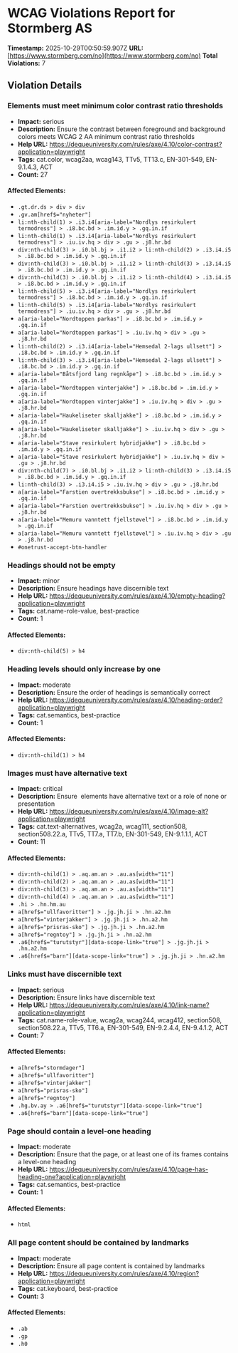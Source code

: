 # WCAG Violations Report for Stormberg AS

**Timestamp:** 2025-10-29T00:50:59.907Z
**URL:** [https://www.stormberg.com/no](https://www.stormberg.com/no)
**Total Violations:** 7

## Violation Details

### Elements must meet minimum color contrast ratio thresholds

- **Impact:** serious
- **Description:** Ensure the contrast between foreground and background colors meets WCAG 2 AA minimum contrast ratio thresholds
- **Help URL:** https://dequeuniversity.com/rules/axe/4.10/color-contrast?application=playwright
- **Tags:** cat.color, wcag2aa, wcag143, TTv5, TT13.c, EN-301-549, EN-9.1.4.3, ACT
- **Count:** 27

#### Affected Elements:

- `.gt.dr.ds > div > div`
- `.gv.am[href$="nyheter"]`
- `li:nth-child(1) > .i3.i4[aria-label="Nordlys resirkulert termodress"] > .i8.bc.bd > .im.id.y > .gq.in.if`
- `li:nth-child(1) > .i3.i4[aria-label="Nordlys resirkulert termodress"] > .iu.iv.hq > div > .gu > .j8.hr.bd`
- `div:nth-child(3) > .i0.bl.bj > .i1.i2 > li:nth-child(2) > .i3.i4.i5 > .i8.bc.bd > .im.id.y > .gq.in.if`
- `div:nth-child(3) > .i0.bl.bj > .i1.i2 > li:nth-child(3) > .i3.i4.i5 > .i8.bc.bd > .im.id.y > .gq.in.if`
- `div:nth-child(3) > .i0.bl.bj > .i1.i2 > li:nth-child(4) > .i3.i4.i5 > .i8.bc.bd > .im.id.y > .gq.in.if`
- `li:nth-child(5) > .i3.i4[aria-label="Nordlys resirkulert termodress"] > .i8.bc.bd > .im.id.y > .gq.in.if`
- `li:nth-child(5) > .i3.i4[aria-label="Nordlys resirkulert termodress"] > .iu.iv.hq > div > .gu > .j8.hr.bd`
- `a[aria-label="Nordtoppen parkas"] > .i8.bc.bd > .im.id.y > .gq.in.if`
- `a[aria-label="Nordtoppen parkas"] > .iu.iv.hq > div > .gu > .j8.hr.bd`
- `li:nth-child(2) > .i3.i4[aria-label="Hemsedal 2-lags ullsett"] > .i8.bc.bd > .im.id.y > .gq.in.if`
- `li:nth-child(3) > .i3.i4[aria-label="Hemsedal 2-lags ullsett"] > .i8.bc.bd > .im.id.y > .gq.in.if`
- `a[aria-label="Båtsfjord lang regnkåpe"] > .i8.bc.bd > .im.id.y > .gq.in.if`
- `a[aria-label="Nordtoppen vinterjakke"] > .i8.bc.bd > .im.id.y > .gq.in.if`
- `a[aria-label="Nordtoppen vinterjakke"] > .iu.iv.hq > div > .gu > .j8.hr.bd`
- `a[aria-label="Haukeliseter skalljakke"] > .i8.bc.bd > .im.id.y > .gq.in.if`
- `a[aria-label="Haukeliseter skalljakke"] > .iu.iv.hq > div > .gu > .j8.hr.bd`
- `a[aria-label="Stave resirkulert hybridjakke"] > .i8.bc.bd > .im.id.y > .gq.in.if`
- `a[aria-label="Stave resirkulert hybridjakke"] > .iu.iv.hq > div > .gu > .j8.hr.bd`
- `div:nth-child(7) > .i0.bl.bj > .i1.i2 > li:nth-child(3) > .i3.i4.i5 > .i8.bc.bd > .im.id.y > .gq.in.if`
- `li:nth-child(3) > .i3.i4.i5 > .iu.iv.hq > div > .gu > .j8.hr.bd`
- `a[aria-label="Farstien overtrekksbukse"] > .i8.bc.bd > .im.id.y > .gq.in.if`
- `a[aria-label="Farstien overtrekksbukse"] > .iu.iv.hq > div > .gu > .j8.hr.bd`
- `a[aria-label="Memuru vanntett fjellstøvel"] > .i8.bc.bd > .im.id.y > .gq.in.if`
- `a[aria-label="Memuru vanntett fjellstøvel"] > .iu.iv.hq > div > .gu > .j8.hr.bd`
- `#onetrust-accept-btn-handler`

### Headings should not be empty

- **Impact:** minor
- **Description:** Ensure headings have discernible text
- **Help URL:** https://dequeuniversity.com/rules/axe/4.10/empty-heading?application=playwright
- **Tags:** cat.name-role-value, best-practice
- **Count:** 1

#### Affected Elements:

- `div:nth-child(5) > h4`

### Heading levels should only increase by one

- **Impact:** moderate
- **Description:** Ensure the order of headings is semantically correct
- **Help URL:** https://dequeuniversity.com/rules/axe/4.10/heading-order?application=playwright
- **Tags:** cat.semantics, best-practice
- **Count:** 1

#### Affected Elements:

- `div:nth-child(1) > h4`

### Images must have alternative text

- **Impact:** critical
- **Description:** Ensure <img> elements have alternative text or a role of none or presentation
- **Help URL:** https://dequeuniversity.com/rules/axe/4.10/image-alt?application=playwright
- **Tags:** cat.text-alternatives, wcag2a, wcag111, section508, section508.22.a, TTv5, TT7.a, TT7.b, EN-301-549, EN-9.1.1.1, ACT
- **Count:** 11

#### Affected Elements:

- `div:nth-child(1) > .aq.am.an > .au.as[width="11"]`
- `div:nth-child(2) > .aq.am.an > .au.as[width="11"]`
- `div:nth-child(3) > .aq.am.an > .au.as[width="11"]`
- `div:nth-child(4) > .aq.am.an > .au.as[width="11"]`
- `.hi > .hn.hm.au`
- `a[href$="ullfavoritter"] > .jg.jh.ji > .hn.a2.hm`
- `a[href$="vinterjakker"] > .jg.jh.ji > .hn.a2.hm`
- `a[href$="prisras-sko"] > .jg.jh.ji > .hn.a2.hm`
- `a[href$="regntoy"] > .jg.jh.ji > .hn.a2.hm`
- `.a6[href$="turutstyr"][data-scope-link="true"] > .jg.jh.ji > .hn.a2.hm`
- `.a6[href$="barn"][data-scope-link="true"] > .jg.jh.ji > .hn.a2.hm`

### Links must have discernible text

- **Impact:** serious
- **Description:** Ensure links have discernible text
- **Help URL:** https://dequeuniversity.com/rules/axe/4.10/link-name?application=playwright
- **Tags:** cat.name-role-value, wcag2a, wcag244, wcag412, section508, section508.22.a, TTv5, TT6.a, EN-301-549, EN-9.2.4.4, EN-9.4.1.2, ACT
- **Count:** 7

#### Affected Elements:

- `a[href$="stormdager"]`
- `a[href$="ullfavoritter"]`
- `a[href$="vinterjakker"]`
- `a[href$="prisras-sko"]`
- `a[href$="regntoy"]`
- `.hg.bv.ay > .a6[href$="turutstyr"][data-scope-link="true"]`
- `.a6[href$="barn"][data-scope-link="true"]`

### Page should contain a level-one heading

- **Impact:** moderate
- **Description:** Ensure that the page, or at least one of its frames contains a level-one heading
- **Help URL:** https://dequeuniversity.com/rules/axe/4.10/page-has-heading-one?application=playwright
- **Tags:** cat.semantics, best-practice
- **Count:** 1

#### Affected Elements:

- `html`

### All page content should be contained by landmarks

- **Impact:** moderate
- **Description:** Ensure all page content is contained by landmarks
- **Help URL:** https://dequeuniversity.com/rules/axe/4.10/region?application=playwright
- **Tags:** cat.keyboard, best-practice
- **Count:** 3

#### Affected Elements:

- `.ab`
- `.gp`
- `.h0`
